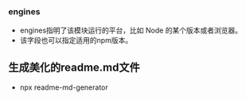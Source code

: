 ##

### engines
* engines指明了该模块运行的平台，比如 Node 的某个版本或者浏览器。
* 该字段也可以指定适用的npm版本。

## 生成美化的readme.md文件
*  npx readme-md-generator
